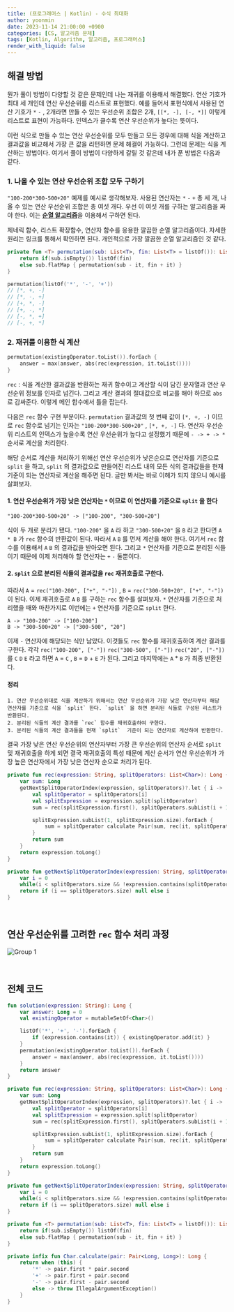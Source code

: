 ```yaml
---
title: (프로그래머스 | Kotlin) - 수식 최대화
author: yoonmin
date: 2023-11-14 21:00:00 +0900
categories: [CS, 알고리즘 문제]
tags: [Kotlin, Algorithm, 알고리즘, 프로그래머스]
render_with_liquid: false
---
```


## 해결 방법

뭔가 풀이 방법이 다양할 것 같은 문제인데 나는 재귀를 이용해서 해결했다. 연산 기호가 최대 세 개인데 연산 우선순위를 리스트로 표현했다. 예를 들어서 표현식에서 사용된 연산 기호가 `*` `-` , 2개라면 만들 수 있는 우선순위 조합은 2개, `[[*, -], [-, *]]`  이렇게 리스트로 표현이 가능하다. 인덱스가 클수록 연산 우선순위가 높다는 뜻이다.

이런 식으로 만들 수 있는 연산 우선순위를 모두 만들고 모든 경우에 대해 식을 계산하고 결과값을 비교해서 가장 큰 값을 리턴하면 문제 해결이 가능하다. 그런데 문제는 식을 계산하는 방법이다. 여기서 풀이 방법이 다양하게 갈릴 것 같은데 내가 푼 방법은 다음과 같다.

### 1. 나올 수 있는 연산 우선순위 조합 모두 구하기

`"100-200*300-500+20"` 예제를 예시로 생각해보자. 사용된 연산자는 `*` `-` `+` 총 세 개, 나올 수 있는 연산 우선순위 조합은 총 여섯 개다. 우선 이 여섯 개를 구하는 알고리즘을 짜야 한다. 이는 [**순열 알고리즘**](https://notepad96.tistory.com/108)을 이용해서 구하면 된다. 

제네릭 함수, 리스트 확장함수, 연산자 함수를 응용한 깔끔한 순열 알고리즘이다. 자세한 원리는 링크를 통해서 확인하면 된다. 개인적으로 가장 깔끔한 순열 알고리즘인 것 같다.

```kotlin
private fun <T> permutation(sub: List<T>, fin: List<T> = listOf()): List<List<T>> {
    return if(sub.isEmpty()) listOf(fin)
    else sub.flatMap { permutation(sub - it, fin + it) }
}
```

```kotlin
permutation(listOf('*', '-', '+'))
// [*, +, -]
// [*, -, +]
// [+, *, -]
// [+, -, *]
// [-, *, +]
// [-, +, *]
```

### 2. 재귀를 이용한 식 계산

```kotlin
permutation(existingOperator.toList()).forEach {
    answer = max(answer, abs(rec(expression, it.toList())))
}
```

`rec` : 식을 계산한 결과값을 반환하는 재귀 함수이고 계산할 식이 담긴 문자열과 연산 우선순위 정보를 인자로 넘긴다. 그리고 계산 결과의 절대값으로 비교를 해야 하므로 `abs` 로 감싸준다. 이렇게 메인 함수에서 틀을 잡는다.

다음은 `rec` 함수 구현 부분이다. `permutation` 결과값의 첫 번째 값이 `[*, +, -]` 이므로  `rec` 함수로 넘기는 인자는 `"100-200*300-500+20"` , `[*, +, -]` 다. 연산자 우선순위 리스트의 인덱스가 높을수록 연산 우선순위가 높다고 설정했기 때문에 `- -> + -> *`  순서로 계산을 처리한다.

해당 순서로 계산을 처리하기 위해선 연산 우선순위가 낮은순으로 연산자를 기준으로 `split` 을 하고, `split` 의 결과값으로 만들어진 리스트 내의 모든 식의 결과값들을 현재 기준이 되는 연산자로 계산을 해주면 된다. 글만 봐서는 바로 이해가 되지 않으니 예시를 살펴보자.

#### 1. 연산 우선순위가 가장 낮은 연산자는 `*` 이므로 이 연산자를 기준으로 `split` 을 한다

```
"100-200*300-500+20" -> ["100-200", "300-500+20"]
```

식이 두 개로 분리가 됐다. `"100-200"` 을 `A` 라 하고 `"300-500+20"` 을 `B` 라고 한다면 `A * B` 가 `rec` 함수의 반환값이 된다. 따라서 `A` `B` 를 먼저 계산을 해야 한다. 여기서 `rec` 함수를 이용해서 `A` `B` 의 결과값을 받아오면 된다. 그리고 `*`  연산자를 기준으로 분리된 식들이기 때문에 이제 처리해야 할 연산자는 `+` `-`  둘뿐이다.

#### 2. `split` 으로 분리된 식들의 결과값을 `rec` 재귀호출로 구한다.

따라서 `A` = `rec("100-200", ["+", "-"])`  , `B` = `rec("300-500+20", ["+", "-"])` 이 된다. 이제 재귀호출로  `A` `B` 를 구하는 `rec` 함수를 살펴보자.  `*` 연산자를 기준으로 처리했을 때와 마찬가지로 이번에는 `+` 연산자를 기준으로 `split` 한다.

```
A -> "100-200" -> ["100-200"]
B -> "300-500+20" -> ["300-500", "20"]
```

이제 `-` 연산자에 해당되는 식만 남았다. 이것들도 `rec` 함수를 재귀호출하여 계산 결과를 구한다. 각각 `rec("100-200", ["-"])` `rec("300-500", ["-"])` `rec("20", ["-"])` 를 `C` `D` `E` 라고 하면 `A` = `C` , `B` = `D` + `E` 가 된다. 그리고 마지막에는 `A` * `B` 가 최종 반환된다.

#### 정리

```
1. 연산 우선순위대로 식을 계산하기 위해서는 연산 우선순위가 가장 낮은 연산자부터 해당 연산자를 기준으로 식을 `split` 한다. `split` 을 하면 분리된 식들로 구성된 리스트가 반환된다.
2. 분리된 식들의 계산 결과를 `rec` 함수를 재귀호출하여 구한다.
3. 분리된 식들의 계산 결과들을 현재 `split`  기준이 되는 연산자로 계산하여 반환한다.
```

결국 가장 낮은 연산 우선순위의 연산자부터 가장 큰 우선순위의 연산자 순서로 `split` 및 재귀호출을 하게 되면 결국 재귀호출의 특성 때문에 계산 순서가 연산 우선순위가 가장 높은 연산자에서 가장 낮은 연산자 순으로 처리가 된다.

```kotlin
private fun rec(expression: String, splitOperators: List<Char>): Long {
    var sum: Long
    getNextSplitOperatorIndex(expression, splitOperators)?.let { i ->
        val splitOperator = splitOperators[i]
        val splitExpression = expression.split(splitOperator)
        sum = rec(splitExpression.first(), splitOperators.subList(i + 1, splitOperators.size))

        splitExpression.subList(1, splitExpression.size).forEach {
            sum = splitOperator calculate Pair(sum, rec(it, splitOperators.subList(i + 1, splitOperators.size)))
        }
        return sum
    }
    return expression.toLong()
}

private fun getNextSplitOperatorIndex(expression: String, splitOperators: List<Char>): Int? {
    var i = 0
    while(i < splitOperators.size && !expression.contains(splitOperators[i])) { i++ }
    return if (i == splitOperators.size) null else i
}
```

​		

## 연산 우선순위를 고려한 `rec` 함수 처리 과정

![Group 1](https://github.com/Yoon-Min/Yoon-Min.github.io/assets/80873132/2df617e7-7a45-4696-a0b3-01f98126b29f)

​		

## 전체 코드

```kotlin
fun solution(expression: String): Long {
    var answer: Long = 0
    val existingOperator = mutableSetOf<Char>()

    listOf('*', '+', '-').forEach {
        if (expression.contains(it)) { existingOperator.add(it) }
    }
    permutation(existingOperator.toList()).forEach {
        answer = max(answer, abs(rec(expression, it.toList())))
    }
    return answer
}

private fun rec(expression: String, splitOperators: List<Char>): Long {
    var sum: Long
    getNextSplitOperatorIndex(expression, splitOperators)?.let { i ->
        val splitOperator = splitOperators[i]
        val splitExpression = expression.split(splitOperator)
        sum = rec(splitExpression.first(), splitOperators.subList(i + 1, splitOperators.size))

        splitExpression.subList(1, splitExpression.size).forEach {
            sum = splitOperator calculate Pair(sum, rec(it, splitOperators.subList(i + 1, splitOperators.size)))
        }
        return sum
    }
    return expression.toLong()
}

private fun getNextSplitOperatorIndex(expression: String, splitOperators: List<Char>): Int? {
    var i = 0
    while(i < splitOperators.size && !expression.contains(splitOperators[i])) { i++ }
    return if (i == splitOperators.size) null else i
}

private fun <T> permutation(sub: List<T>, fin: List<T> = listOf()): List<List<T>> {
    return if(sub.isEmpty()) listOf(fin)
    else sub.flatMap { permutation(sub - it, fin + it) }
}

private infix fun Char.calculate(pair: Pair<Long, Long>): Long {
    return when (this) {
        '*' -> pair.first * pair.second
        '+' -> pair.first + pair.second
        '-' -> pair.first - pair.second
        else -> throw IllegalArgumentException()
    }
}
```

